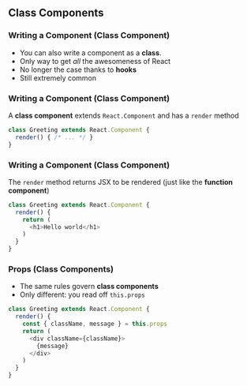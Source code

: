 ## Class Components

### Writing a Component (Class Component)

* You can also write a component as a **class**.
* Only way to get *all* the awesomeness of React
* No longer the case thanks to **hooks**
* Still extremely common

### Writing a Component (Class Component)

A **class component** extends `React.Component` and has a `render` method

```javascript
class Greeting extends React.Component {
  render() { /* ... */ }
}
```

### Writing a Component (Class Component)

The `render` method returns JSX to be rendered (just like the **function component**)

```javascript
class Greeting extends React.Component {
  render() { 
    return (
      <h1>Hello world</h1>
    )
  }
}
```

### Props (Class Components)

* The same rules govern **class components**
* Only different: you read off `this.props`

```javascript
class Greeting extends React.Component {
  render() {
    const { className, message } = this.props
    return (
      <div className={className}>
        {message}
      </div>
    )
  }
}
```

